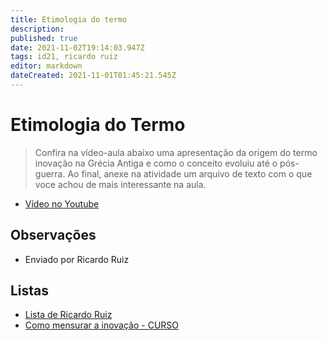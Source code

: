```yaml
---
title: Etimologia do termo
description: 
published: true
date: 2021-11-02T19:14:03.947Z
tags: id21, ricardo ruiz
editor: markdown
dateCreated: 2021-11-01T01:45:21.545Z
---
```


# Etimologia do Termo

> Confira na vídeo-aula abaixo uma apresentação da origem do termo inovação na Grécia Antiga e como o conceito evoluiu até o pós-guerra. Ao final, anexe na atividade um arquivo de texto com o que voce achou de mais interessante na aula.

 - [Vídeo no Youtube](https://www.youtube.com/watch?v=a6h8pY5y9w8)

## Observações

- Enviado por Ricardo Ruiz

## Listas

- [Lista de Ricardo Ruiz](/listas/ricardo-ruiz)
- [Como mensurar a inovação - CURSO](/recursos/como-mensurar-a-inovacao-curso)
